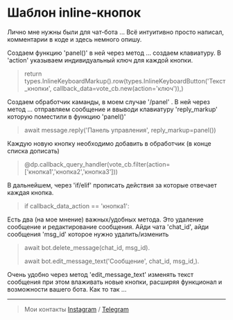 # Шаблон inline-кнопок
Лично мне нужны были для чат-бота ... Всё интуитивно просто написал, комментарии в коде и здесь немного опишу.

Создаем функцию 'panel()' в ней через метод ... создаем клавиатуру. В 'action' указываем индивидуальный ключ для каждой кнопки.
> return types.InlineKeyboardMarkup().row(types.InlineKeyboardButton('Текст_кнопки', callback_data=vote_cb.new(action='ключ')),)

Создаем обработчик каманды, в моем случае '/panel' . В ней через метод ... отправляем сообщение и ввыводи клавиатуру 'reply_markup' которую поместили в функцию 'panel()'
> await message.reply('Панель управления', reply_markup=panel())

Каждую новую кнопку необходимо добавить в обработчик (в конце списка дописать) 
> @dp.callback_query_handler(vote_cb.filter(action=['кнопка1','кнопка2','кнопка3']))

В дальнейшем, через 'if/elif' прописать действия за которые отвечает каждая кнопка.
> if callback_data_action == 'кнопка1':

Есть два (на мое мнение) важных/удобных метода. Это удаление сообщение и редактирование сообщения. Айди чата 'chat_id', айди сообщения 'msg_id' которое нужно удалить/изменить
> await bot.delete_message(chat_id, msg_id).
> 
> await bot.edit_message_text('Сообщение', chat_id, msg_id,).

Очень удобно через метод 'edit_message_text' изменять текст сообщения при этом влаживать новые кнопки, расширяя функционал и возможности вашего бота. Как то так ...

---

> Мои контакты [Instagram](https://www.instagram.com/just.gray) / [Telegram](https://t.me/justgrayy)
